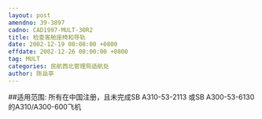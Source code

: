 ```yaml
---
layout: post
amendno: 39-3897
cadno: CAD1997-MULT-30R2
title: 检查客舱座椅和导轨
date: 2002-12-19 00:00:00 +0800
effdate: 2002-12-26 00:00:00 +0800
tag: MULT
categories: 民航西北管理局适航处
author: 陈岳亭
---
```


##适用范围:
所有在中国注册，且未完成SB A310-53-2113 或SB A300-53-6130的A310/A300-600飞机

